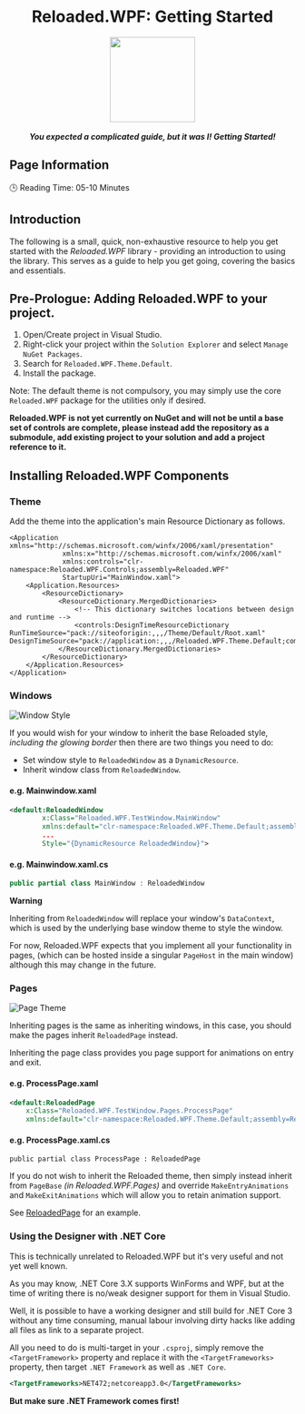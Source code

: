 <div align="center">
	<h1>Reloaded.WPF: Getting Started</h1>
	<img src="https://i.imgur.com/BjPn7rU.png" width="150" align="center" />
	<br/> <br/>
	<strong><i>You expected a complicated guide, but it was I! Getting Started!</i></strong>
</div>

## Page Information

🕒  Reading Time: 05-10 Minutes

## Introduction

The following is a small, quick, non-exhaustive resource to help you get started with the *Reloaded.WPF* library - providing an introduction to using the library. This serves as a guide to help you get going, covering the basics and essentials.

## Pre-Prologue: Adding Reloaded.WPF to your project.
1.  Open/Create project in Visual Studio.
2.  Right-click your project within the `Solution Explorer` and select `Manage NuGet Packages`.
3.  Search for `Reloaded.WPF.Theme.Default`.
4.  Install the package.

Note: The default theme is not compulsory, you may simply use the core `Reloaded.WPF` package for the utilities only if desired.

**Reloaded.WPF is not yet currently on NuGet and will not be until a base set of controls are complete, please instead add the repository as a submodule, add existing project to your solution and add a project reference to it.**

## Installing Reloaded.WPF Components

### Theme

Add the theme into the application's main Resource Dictionary as follows.

```xaml
<Application xmlns="http://schemas.microsoft.com/winfx/2006/xaml/presentation"
             xmlns:x="http://schemas.microsoft.com/winfx/2006/xaml"
             xmlns:controls="clr-namespace:Reloaded.WPF.Controls;assembly=Reloaded.WPF"
             StartupUri="MainWindow.xaml">
    <Application.Resources>
        <ResourceDictionary>
            <ResourceDictionary.MergedDictionaries>
                <!-- This dictionary switches locations between design and runtime -->
                <controls:DesignTimeResourceDictionary RunTimeSource="pack://siteoforigin:,,,/Theme/Default/Root.xaml" DesignTimeSource="pack://application:,,,/Reloaded.WPF.Theme.Default;component/Theme/Default/Root.xaml"/>
            </ResourceDictionary.MergedDictionaries>
        </ResourceDictionary>
    </Application.Resources>
</Application>
```


### Windows
![Window Style](https://i.imgur.com/VwE2M95.png)

If you would wish for your window to inherit the base Reloaded style, *including the glowing border* then there are two things you need to do:
- Set window style to `ReloadedWindow` as a `DynamicResource`.
- Inherit window class from `ReloadedWindow`.

#### e.g. Mainwindow.xaml

```xml
<default:ReloadedWindow 
		x:Class="Reloaded.WPF.TestWindow.MainWindow"
		xmlns:default="clr-namespace:Reloaded.WPF.Theme.Default;assembly=Reloaded.WPF.Theme.Default"
		...
        Style="{DynamicResource ReloadedWindow}">
```

#### e.g. Mainwindow.xaml.cs
```csharp
public partial class MainWindow : ReloadedWindow
```

**Warning**

Inheriting from `ReloadedWindow` will replace your window's `DataContext`, which is used by the underlying base window theme to style the window.

For now, Reloaded.WPF expects that you implement all your functionality in pages, (which can be hosted inside a singular `PageHost` in the main window) although this may change in the future.

### Pages

![Page Theme](https://i.imgur.com/ZRfoldh.png)

Inheriting pages is the same as inheriting windows, in this case, you should make the pages inherit `ReloadedPage` instead.

Inheriting the page class provides you page support for animations on entry and exit.

#### e.g. ProcessPage.xaml

```xml
<default:ReloadedPage 
	x:Class="Reloaded.WPF.TestWindow.Pages.ProcessPage"
    xmlns:default="clr-namespace:Reloaded.WPF.Theme.Default;assembly=Reloaded.WPF.Theme.Default">
```

#### e.g. ProcessPage.xaml.cs
```
public partial class ProcessPage : ReloadedPage
```

If you do not wish to inherit the Reloaded theme, then simply instead inherit from `PageBase` *(in Reloaded.WPF.Pages)* and override `MakeEntryAnimations` and `MakeExitAnimations` which will allow you to retain animation support.

See [ReloadedPage](https://github.com/Sewer56/Reloaded.WPF/blob/master/Source/Reloaded.WPF.Theme.Default/ReloadedPage.cs) for an example.

### Using the Designer with .NET Core
This is technically unrelated to Reloaded.WPF but it's very useful and not yet well known.

As you may know, .NET Core 3.X supports WinForms and WPF, but at the time of writing there is no/weak designer support for them in Visual Studio.

Well, it is possible to have a working designer and still build for .NET Core 3 without any time consuming, manual labour involving dirty hacks like adding all files as link to a separate project.

All you need to do is multi-target in your `.csproj`, simply remove the `<TargetFramework>` property and replace it with the `<TargetFrameworks>` property, then target `.NET Framework` as well as `.NET Core`.

```xml
<TargetFrameworks>NET472;netcoreapp3.0</TargetFrameworks>
```

**But make sure .NET Framework comes first!**

